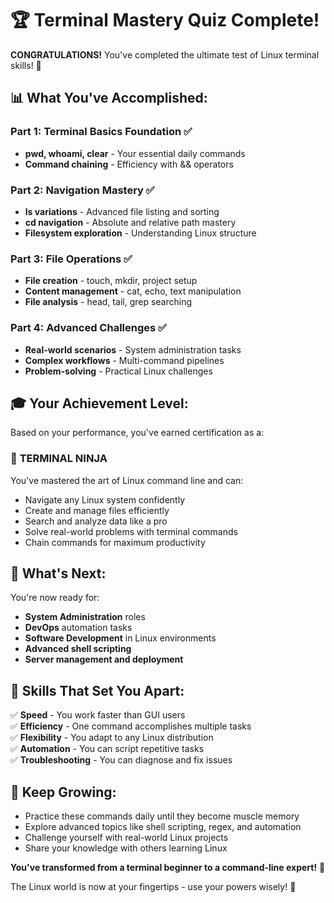 # 🏆 Terminal Mastery Quiz Complete!

**CONGRATULATIONS!** You've completed the ultimate test of Linux terminal skills! 🎉

## 📊 What You've Accomplished:

### Part 1: Terminal Basics Foundation ✅
- **pwd, whoami, clear** - Your essential daily commands
- **Command chaining** - Efficiency with && operators

### Part 2: Navigation Mastery ✅  
- **ls variations** - Advanced file listing and sorting
- **cd navigation** - Absolute and relative path mastery
- **Filesystem exploration** - Understanding Linux structure

### Part 3: File Operations ✅
- **File creation** - touch, mkdir, project setup
- **Content management** - cat, echo, text manipulation  
- **File analysis** - head, tail, grep searching

### Part 4: Advanced Challenges ✅
- **Real-world scenarios** - System administration tasks
- **Complex workflows** - Multi-command pipelines
- **Problem-solving** - Practical Linux challenges

## 🎓 Your Achievement Level:

Based on your performance, you've earned certification as a:

### 🥷 **TERMINAL NINJA**
You've mastered the art of Linux command line and can:
- Navigate any Linux system confidently
- Create and manage files efficiently  
- Search and analyze data like a pro
- Solve real-world problems with terminal commands
- Chain commands for maximum productivity

## 🚀 What's Next:

You're now ready for:
- **System Administration** roles
- **DevOps** automation tasks  
- **Software Development** in Linux environments
- **Advanced shell scripting**
- **Server management and deployment**

## 💪 Skills That Set You Apart:

✅ **Speed** - You work faster than GUI users  
✅ **Efficiency** - One command accomplishes multiple tasks  
✅ **Flexibility** - You adapt to any Linux distribution  
✅ **Automation** - You can script repetitive tasks  
✅ **Troubleshooting** - You can diagnose and fix issues  

## 🎯 Keep Growing:

- Practice these commands daily until they become muscle memory
- Explore advanced topics like shell scripting, regex, and automation
- Challenge yourself with real-world Linux projects
- Share your knowledge with others learning Linux

**You've transformed from a terminal beginner to a command-line expert!** 🌟

The Linux world is now at your fingertips - use your powers wisely! 💫